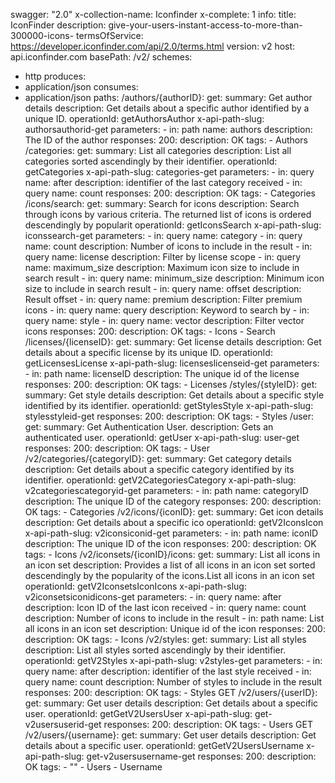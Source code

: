 swagger: "2.0"
x-collection-name: Iconfinder
x-complete: 1
info:
  title: IconFinder
  description: give-your-users-instant-access-to-more-than-300000-icons-
  termsOfService: https://developer.iconfinder.com/api/2.0/terms.html
  version: v2
host: api.iconfinder.com
basePath: /v2/
schemes:
- http
produces:
- application/json
consumes:
- application/json
paths:
  /authors/{authorID}:
    get:
      summary: Get author details
      description: Get details about a specific author identified by a unique ID.
      operationId: getAuthorsAuthor
      x-api-path-slug: authorsauthorid-get
      parameters:
      - in: path
        name: authors
        description: The ID of the author
      responses:
        200:
          description: OK
      tags:
      - Authors
  /categories:
    get:
      summary: List all categories
      description: List all categories sorted ascendingly by their identifier.
      operationId: getCategories
      x-api-path-slug: categories-get
      parameters:
      - in: query
        name: after
        description: identifier of the last category received
      - in: query
        name: count
      responses:
        200:
          description: OK
      tags:
      - Categories
  /icons/search:
    get:
      summary: Search for icons
      description: Search through icons by various criteria. The returned list of
        icons is ordered descendingly by popularit
      operationId: getIconsSearch
      x-api-path-slug: iconssearch-get
      parameters:
      - in: query
        name: category
      - in: query
        name: count
        description: Number of icons to include in the result
      - in: query
        name: license
        description: Filter by license scope
      - in: query
        name: maximum_size
        description: Maximum icon size to include in search result
      - in: query
        name: minimum_size
        description: Minimum icon size to include in search result
      - in: query
        name: offset
        description: Result offset
      - in: query
        name: premium
        description: Filter premium icons
      - in: query
        name: query
        description: Keyword to search by
      - in: query
        name: style
      - in: query
        name: vector
        description: Filter vector icons
      responses:
        200:
          description: OK
      tags:
      - Icons
      - Search
  /licenses/{licenseID}:
    get:
      summary: Get license details
      description: Get details about a specific license by its unique ID.
      operationId: getLicensesLicense
      x-api-path-slug: licenseslicenseid-get
      parameters:
      - in: path
        name: licenseID
        description: The unique id of the license
      responses:
        200:
          description: OK
      tags:
      - Licenses
  /styles/{styleID}:
    get:
      summary: Get style details
      description: Get details about a specific style identified by its identifier.
      operationId: getStylesStyle
      x-api-path-slug: stylesstyleid-get
      responses:
        200:
          description: OK
      tags:
      - Styles
  /user:
    get:
      summary: Get Authentication User.
      description: Gets an authenticated user.
      operationId: getUser
      x-api-path-slug: user-get
      responses:
        200:
          description: OK
      tags:
      - User
  /v2/categories/{categoryID}:
    get:
      summary: Get category details
      description: Get details about a specific category identified by its identifier.
      operationId: getV2CategoriesCategory
      x-api-path-slug: v2categoriescategoryid-get
      parameters:
      - in: path
        name: categoryID
        description: The unique ID of the category
      responses:
        200:
          description: OK
      tags:
      - Categories
  /v2/icons/{iconID}:
    get:
      summary: Get icon details
      description: Get details about a specific ico
      operationId: getV2IconsIcon
      x-api-path-slug: v2iconsiconid-get
      parameters:
      - in: path
        name: iconID
        description: The unique ID of the icon
      responses:
        200:
          description: OK
      tags:
      - Icons
  /v2/iconsets/{iconID}/icons:
    get:
      summary: List all icons in an icon set
      description: Provides a list of all icons in an icon set sorted descendingly
        by the popularity of the icons.List all icons in an icon set
      operationId: getV2IconsetsIconIcons
      x-api-path-slug: v2iconsetsiconidicons-get
      parameters:
      - in: query
        name: after
        description: Icon ID of the last icon received
      - in: query
        name: count
        description: Number of icons to include in the result
      - in: path
        name: List all icons in an icon set
        description: Unique id of the icon
      responses:
        200:
          description: OK
      tags:
      - Icons
  /v2/styles:
    get:
      summary: List all styles
      description: List all styles sorted ascendingly by their identifier.
      operationId: getV2Styles
      x-api-path-slug: v2styles-get
      parameters:
      - in: query
        name: after
        description: identifier of the last style received
      - in: query
        name: count
        description: Number of styles to include in the result
      responses:
        200:
          description: OK
      tags:
      - Styles
  GET /v2/users/{userID}:
    get:
      summary: Get user details
      description: Get details about a specific user.
      operationId: getGetV2UsersUser
      x-api-path-slug: get-v2usersuserid-get
      responses:
        200:
          description: OK
      tags:
      - Users
  GET /v2/users/{username}:
    get:
      summary: Get user details
      description: Get details about a specific user.
      operationId: getGetV2UsersUsername
      x-api-path-slug: get-v2usersusername-get
      responses:
        200:
          description: OK
      tags:
      - ""
      - Users
      - Username